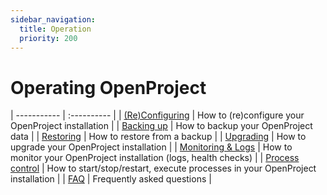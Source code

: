 ```yaml
---
sidebar_navigation:
  title: Operation
  priority: 200
---
```


# Operating OpenProject

| ----------- | :---------- |
| [(Re)Configuring](./reconfiguring) | How to (re)configure your OpenProject installation |
| [Backing up](./backing-up) | How to backup your OpenProject data |
| [Restoring](./restoring) | How to restore from a backup |
| [Upgrading](./upgrading) | How to upgrade your OpenProject installation |
| [Monitoring & Logs](./monitoring) | How to monitor your OpenProject installation (logs, health checks) |
| [Process control](./control) | How to start/stop/restart, execute processes in your OpenProject installation |
| [FAQ](./faq) | Frequently asked questions |

<!--
| [Troubleshooting](./troubleshooting) | How to troubleshoot your OpenProject installation |
| [Scaling up/down](./scaling) | How to scale your OpenProject installation |
-->
